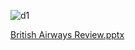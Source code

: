 ![d1](https://github.com/Nithya-asu/Data-Visualization/assets/173575866/77ae4dc5-adee-48e0-8f6f-97a78a63ff0e)

[British Airways Review.pptx](https://github.com/user-attachments/files/16046979/British.Airways.Review.pptx)
